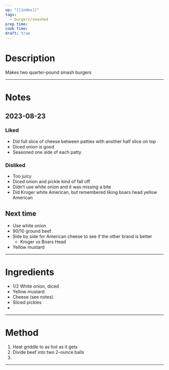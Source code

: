 ```yaml
---
up: "[[index]]"
tags:
  - burgers/smashed
prep time: 
cook time: 
draft: true
---
```

# Description
Makes two quarter-pound smash burgers

---
# Notes
## 2023-08-23
### Liked
* Did full slice of cheese between patties with another half slice on top
*  Diced onion is good
* Seasoned one side of each patty 
### Disliked
* Too juicy
* Diced onion and pickle kind of fall off
* Didn’t use white onion and it was missing a bite
* Did Kroger white American, but remembered liking boars head yellow American 
## Next time
* Use white onion
* 90/10 ground beef
* Side by side for American cheese to see if the other brand is better
	* Kroger vs Boars Head
* Yellow mustard
---
# Ingredients
* 1/2 White onion, diced
* Yellow mustard
* Cheese (see notes)
* Sliced pickles
* 
---
# Method
1. Heat griddle to as hot as it gets
2. Divide beef into two 2-ounce balls
3. 

---